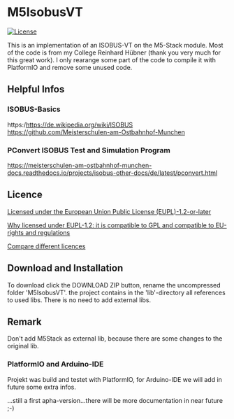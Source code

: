 # M5IsobusVT

[![License](https://img.shields.io/badge/license-EUPL1.2-green)](https://joinup.ec.europa.eu/collection/eupl/eupl-text-eupl-12)

This is an implementation of an ISOBUS-VT on the M5-Stack module. Most of the code is from my College Reinhard Hübner (thank you very much for this great work). I only rearange some part of the code to compile it with PlatformIO and remove some unused code.

## Helpful Infos

### ISOBUS-Basics

https:/https://de.wikipedia.org/wiki/ISOBUS
https://github.com/Meisterschulen-am-Ostbahnhof-Munchen

### PConvert ISOBUS Test and Simulation Program

https://meisterschulen-am-ostbahnhof-munchen-docs.readthedocs.io/projects/isobus-other-docs/de/latest/pconvert.html

## Licence
[Licensed under the European Union Public License (EUPL)-1.2-or-later](https://joinup.ec.europa.eu/collection/eupl/eupl-text-eupl-12)

[Why licensed under EUPL-1.2: it is compatible to GPL and compatible to EU-rights and regulations](https://joinup.ec.europa.eu/collection/eupl/join-eupl-licensing-community)

[Compare different licences](https://joinup.ec.europa.eu/collection/eupl/solution/joinup-licensing-assistant/jla-find-and-compare-software-licenses)
## Download and Installation
To download click the DOWNLOAD ZIP button, rename the uncompressed folder 'M5IsobusVT'. 
the project contains in the 'lib'-directory all references to used libs. There is no need to add external libs. 
## Remark
Don't add M5Stack as external lib, because there are some changes to the original lib.

### PlatformIO and Arduino-IDE
Projekt was build and testet with PlatformIO, for Arduino-IDE we will add in future some extra infos.

...still a first apha-version...there will be more documentation in near future ;-)
